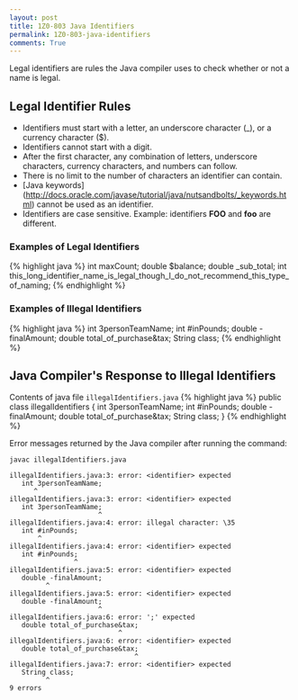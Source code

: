 ```yaml
---
layout: post
title: 1Z0-803 Java Identifiers 
permalink: 1Z0-803-java-identifiers
comments: True
---
```


Legal identifiers are rules the Java compiler uses to check whether or not a name is legal.

## Legal Identifier Rules
*  Identifiers must start with a letter, an underscore character (_), or a currency character ($).
*  Identifiers cannot start with a digit.
*  After the first character, any combination of letters, underscore characters, currency characters, and numbers can follow.
*  There is no limit to the number of characters an identifier can contain.
*  [Java keywords] (http://docs.oracle.com/javase/tutorial/java/nutsandbolts/_keywords.html) cannot be used as an identifier.
*  Identifiers are case sensitive. Example: identifiers **FOO** and **foo** are different. 

### Examples of Legal Identifiers
{% highlight java %} 
int maxCount;
double $balance;
double _sub_total;
int this_long_identifier_name_is_legal_though_I_do_not_recommend_this_type_of_naming;
{% endhighlight %}

### Examples of Illegal Identifiers
{% highlight java %}
int 3personTeamName;
int #inPounds;
double -finalAmount;
double total_of_purchase&tax;
String class;
{% endhighlight %}

## Java Compiler's Response to Illegal Identifiers
Contents of java file <code>illegalIdentifiers.java</code>
{% highlight java %}
public class illegalIdentifiers
{
   int 3personTeamName;
   int #inPounds;
   double -finalAmount;
   double total_of_purchase&tax;
   String class;
}
{% endhighlight %}

Error messages returned by the Java compiler after running the command: 

<code>javac illegalIdentifiers.java</code>

    illegalIdentifiers.java:3: error: <identifier> expected
       int 3personTeamName;
          ^
    illegalIdentifiers.java:3: error: <identifier> expected
       int 3personTeamName;
                          ^
    illegalIdentifiers.java:4: error: illegal character: \35
       int #inPounds;
           ^
    illegalIdentifiers.java:4: error: <identifier> expected
       int #inPounds;
                    ^
    illegalIdentifiers.java:5: error: <identifier> expected
       double -finalAmount;
             ^
    illegalIdentifiers.java:5: error: <identifier> expected
       double -finalAmount;
                          ^
    illegalIdentifiers.java:6: error: ';' expected
       double total_of_purchase&tax;
                               ^
    illegalIdentifiers.java:6: error: <identifier> expected
       double total_of_purchase&tax;
                                   ^
    illegalIdentifiers.java:7: error: <identifier> expected
       String class;
             ^
    9 errors
